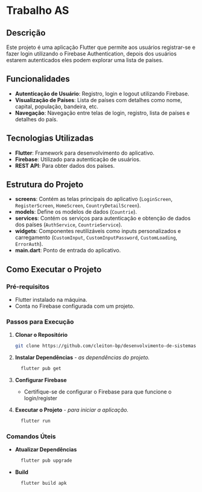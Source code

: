 # Trabalho AS

## Descrição
Este projeto é uma aplicação Flutter que permite aos usuários registrar-se e fazer login utilizando o Firebase Authentication, depois dos usuários estarem autenticados eles podem explorar uma lista de países.

## Funcionalidades
- **Autenticação de Usuário**: Registro, login e logout utilizando Firebase.
- **Visualização de Países**: Lista de países com detalhes como nome, capital, população, bandeira, etc.
- **Navegação**: Navegação entre telas de login, registro, lista de países e detalhes do país.

## Tecnologias Utilizadas
- **Flutter**: Framework para desenvolvimento do aplicativo.
- **Firebase**: Utilizado para autenticação de usuários.
- **REST API**: Para obter dados dos países.

## Estrutura do Projeto
- **screens**: Contém as telas principais do aplicativo (`LoginScreen`, `RegisterScreen`, `HomeScreen`, `CountryDetailScreen`).
- **models**: Define os modelos de dados (`Countrie`).
- **services**: Contém os serviços para autenticação e obtenção de dados dos países (`AuthService`, `CountrieService`).
- **widgets**: Componentes reutilizáveis como inputs personalizados e carregamento (`CustomInput`, `CustomInputPassword`, `CustomLoading`, `ErrorAuth`).
- **main.dart**: Ponto de entrada do aplicativo.

## Como Executar o Projeto
### Pré-requisitos
- Flutter instalado na máquina.
- Conta no Firebase configurada com um projeto.

### Passos para Execução
1. **Clonar o Repositório** 
   ```bash
   git clone https://github.com/cleiton-bp/desenvolvimento-de-sistemas-moveis-as.git
   ```

2. **Instalar Dependências** - *as dependências do projeto.*
    ```bash
      flutter pub get
    ```
  
3. **Configurar Firebase**
      - Certifique-se de configurar o Firebase para que funcione o login/register

4. **Executar o Projeto** - *para iniciar a aplicação.*
    ```bash
      flutter run 
    ```

### Comandos Úteis

- **Atualizar Dependências**  
  ```bash
    flutter pub upgrade 
  ```
- **Build**
  ```bash
    flutter build apk 
  ```
